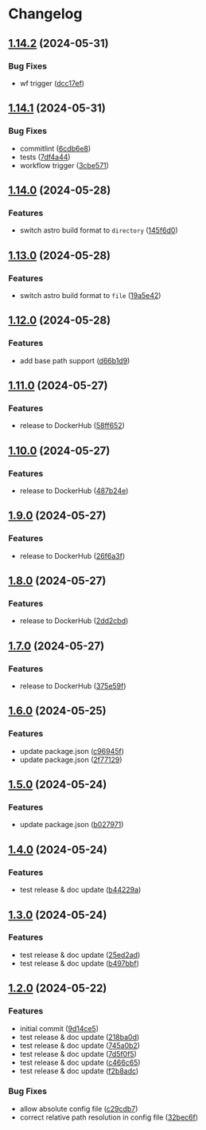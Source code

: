 # Changelog

## [1.14.2](https://github.com/flexydox/flexydox/compare/cli@v1.14.1...cli@v1.14.2) (2024-05-31)


### Bug Fixes

* wf trigger ([dcc17ef](https://github.com/flexydox/flexydox/commit/dcc17efb4853873dc7a7bbded112787cf9294c39))

## [1.14.1](https://github.com/flexydox/flexydox/compare/cli@v1.14.0...cli@v1.14.1) (2024-05-31)


### Bug Fixes

* commitlint ([6cdb6e8](https://github.com/flexydox/flexydox/commit/6cdb6e80894c8f7b8e0a0c54bdf1501541914332))
* tests ([7df4a44](https://github.com/flexydox/flexydox/commit/7df4a4413393164ddb9c720c968b9dd0b3fbafdd))
* workflow trigger ([3cbe571](https://github.com/flexydox/flexydox/commit/3cbe571bdd55219f1f1095fd7fc570876a4a3885))

## [1.14.0](https://github.com/flexydox/flexydox/compare/cli@v1.13.0...cli@v1.14.0) (2024-05-28)


### Features

* switch astro build format to `directory` ([145f6d0](https://github.com/flexydox/flexydox/commit/145f6d0640454233ee7b273212531717514d4c85))

## [1.13.0](https://github.com/flexydox/flexydox/compare/cli@v1.12.0...cli@v1.13.0) (2024-05-28)


### Features

* switch astro build format to `file` ([19a5e42](https://github.com/flexydox/flexydox/commit/19a5e4257f3e0caeec2fa94036757228eccf1838))

## [1.12.0](https://github.com/flexydox/flexydox/compare/cli@v1.11.0...cli@v1.12.0) (2024-05-28)


### Features

* add base path support ([d66b1d9](https://github.com/flexydox/flexydox/commit/d66b1d943d44714d40e7ffaa2b158f6b3e4aae62))

## [1.11.0](https://github.com/flexydox/flexydox/compare/cli@v1.10.0...cli@v1.11.0) (2024-05-27)


### Features

* release to DockerHub ([58ff652](https://github.com/flexydox/flexydox/commit/58ff6528c70e888d3a885b97e6da1911dfc1a378))

## [1.10.0](https://github.com/flexydox/flexydox/compare/cli@v1.9.0...cli@v1.10.0) (2024-05-27)


### Features

* release to DockerHub ([487b24e](https://github.com/flexydox/flexydox/commit/487b24e708f8e90bfc5531b4b24fba1a478e5a51))

## [1.9.0](https://github.com/flexydox/flexydox/compare/cli@v1.8.0...cli@v1.9.0) (2024-05-27)


### Features

* release to DockerHub ([26f6a3f](https://github.com/flexydox/flexydox/commit/26f6a3fb66a6edef0235e7cae5ed3cd31b62037b))

## [1.8.0](https://github.com/flexydox/flexydox/compare/cli@v1.7.0...cli@v1.8.0) (2024-05-27)


### Features

* release to DockerHub ([2dd2cbd](https://github.com/flexydox/flexydox/commit/2dd2cbd8a30e7880a89d82fb11fe796e27c22641))

## [1.7.0](https://github.com/flexydox/flexydox/compare/cli@v1.6.0...cli@v1.7.0) (2024-05-27)


### Features

* release to DockerHub ([375e59f](https://github.com/flexydox/flexydox/commit/375e59faeef39b8ae3c5b510a238ee9023f4dae3))

## [1.6.0](https://github.com/flexydox/flexydox/compare/cli@v1.5.0...cli@v1.6.0) (2024-05-25)


### Features

* update package.json ([c96945f](https://github.com/flexydox/flexydox/commit/c96945f08866445f7226b5d6efa3911f5ce77459))
* update package.json ([2f77129](https://github.com/flexydox/flexydox/commit/2f77129502207e4fa20d3bf91c098e0b1b35bec7))

## [1.5.0](https://github.com/flexydox/flexydox/compare/cli@v1.4.0...cli@v1.5.0) (2024-05-24)


### Features

* update package.json ([b027971](https://github.com/flexydox/flexydox/commit/b0279714359ee84cf0cf7e075bbda8d182f6f558))

## [1.4.0](https://github.com/flexydox/flexydox/compare/cli@v1.3.0...cli@v1.4.0) (2024-05-24)


### Features

* test release & doc update ([b44229a](https://github.com/flexydox/flexydox/commit/b44229a5a6dfcb99ee594e54c38ecffcde7e6155))

## [1.3.0](https://github.com/flexydox/flexydox/compare/cli@v1.2.0...cli@v1.3.0) (2024-05-24)


### Features

* test release & doc update ([25ed2ad](https://github.com/flexydox/flexydox/commit/25ed2adfa253525a191f911448f0d9c14479f7f8))
* test release & doc update ([b497bbf](https://github.com/flexydox/flexydox/commit/b497bbfb372bdfb8f7ae04368efaf05564c8051a))

## [1.2.0](https://github.com/flexydox/flexydox/compare/cli-v1.1.0...cli@v1.2.0) (2024-05-22)


### Features

* initial commit ([9d14ce5](https://github.com/flexydox/flexydox/commit/9d14ce5f73cea617374a04804ebbb1f2f487c047))
* test release & doc update ([218ba0d](https://github.com/flexydox/flexydox/commit/218ba0db81b57930a61f53a2c57a4d486e67a2d7))
* test release & doc update ([745a0b2](https://github.com/flexydox/flexydox/commit/745a0b2bb44328accf4f9e875e9f3dbb611abe18))
* test release & doc update ([7d5f0f5](https://github.com/flexydox/flexydox/commit/7d5f0f53ef1c93029b2f5fbee15c60197481a75c))
* test release & doc update ([c466c65](https://github.com/flexydox/flexydox/commit/c466c65859a7b3bfbca83ee11702019c1733842f))
* test release & doc update ([f2b8adc](https://github.com/flexydox/flexydox/commit/f2b8adc6757c9e32951d9f8c8109e54e48b4ea6d))


### Bug Fixes

* allow absolute config file ([c29cdb7](https://github.com/flexydox/flexydox/commit/c29cdb7915c66e98cface2d71bce5ae2dcf9350f))
* correct relative path resolution in config file ([32bec6f](https://github.com/flexydox/flexydox/commit/32bec6fac500711958231eb5cc502f2a52ceb4c4))
